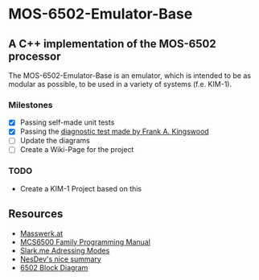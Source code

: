 # MOS-6502-Emulator-Base
## A C++ implementation of the MOS-6502 processor

The MOS-6502-Emulator-Base is an emulator, which is intended to be as modular as possible, to be used in a variety of systems (f.e. KIM-1).

### Milestones

- [X] Passing self-made unit tests
- [X] Passing the [diagnostic test made by Frank A. Kingswood](https://github.com/Klaus2m5/6502_65C02_functional_tests/blob/master/bin_files/6502_functional_test.lst)
- [ ] Update the diagrams
- [ ] Create a Wiki-Page for the project

### TODO 
- Create a KIM-1 Project based on this

## Resources
- [Masswerk.at](https://www.masswerk.at/6502/)
- [MCS6500 Family Programming Manual](http://archive.6502.org/books/mcs6500_family_programming_manual.pdf)
- [Slark.me Adressing Modes](https://slark.me/c64-downloads/6502-addressing-modes.pdf)
- [NesDev's nice summary](https://www.nesdev.com/6502.txt)
- [6502 Block Diagram](https://www.witwright.com/DonPub/6502-Block-Diagram.pdf)
